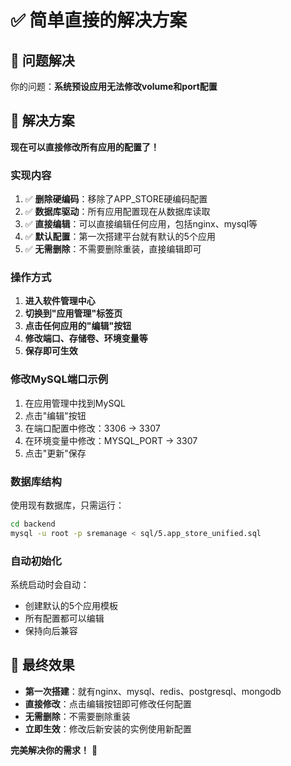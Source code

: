 # ✅ 简单直接的解决方案

## 🎯 问题解决

你的问题：**系统预设应用无法修改volume和port配置**

## 🚀 解决方案

**现在可以直接修改所有应用的配置了！**

### 实现内容

1. ✅ **删除硬编码**：移除了APP_STORE硬编码配置
2. ✅ **数据库驱动**：所有应用配置现在从数据库读取
3. ✅ **直接编辑**：可以直接编辑任何应用，包括nginx、mysql等
4. ✅ **默认配置**：第一次搭建平台就有默认的5个应用
5. ✅ **无需删除**：不需要删除重装，直接编辑即可

### 操作方式

1. **进入软件管理中心**
2. **切换到"应用管理"标签页**
3. **点击任何应用的"编辑"按钮**
4. **修改端口、存储卷、环境变量等**
5. **保存即可生效**

### 修改MySQL端口示例

1. 在应用管理中找到MySQL
2. 点击"编辑"按钮
3. 在端口配置中修改：3306 → 3307
4. 在环境变量中修改：MYSQL_PORT → 3307
5. 点击"更新"保存

### 数据库结构

使用现有数据库，只需运行：
```bash
cd backend
mysql -u root -p sremanage < sql/5.app_store_unified.sql
```

### 自动初始化

系统启动时会自动：
- 创建默认的5个应用模板
- 所有配置都可以编辑
- 保持向后兼容

## 🎉 最终效果

- **第一次搭建**：就有nginx、mysql、redis、postgresql、mongodb
- **直接修改**：点击编辑按钮即可修改任何配置
- **无需删除**：不需要删除重装
- **立即生效**：修改后新安装的实例使用新配置

**完美解决你的需求！** 🚀